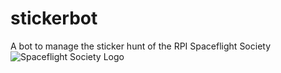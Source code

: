 # stickerbot
A bot to manage the sticker hunt of the RPI Spaceflight Society
![Spaceflight Society Logo](https://cdn.discordapp.com/attachments/817865338468827156/957479148052426762/Space.jpg)